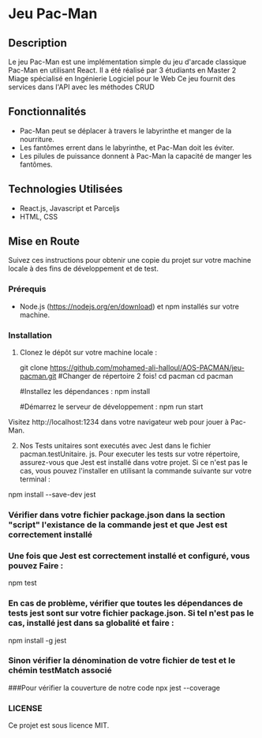 # Jeu Pac-Man

## Description
Le jeu Pac-Man est une implémentation simple du jeu d'arcade classique Pac-Man en utilisant React.
Il a été réalisé par 3 étudiants en Master 2 Miage spécialisé en Ingénierie Logiciel pour le Web
Ce jeu fournit des services dans l'API avec les méthodes CRUD


## Fonctionnalités
- Pac-Man peut se déplacer à travers le labyrinthe et manger de la nourriture.
- Les fantômes errent dans le labyrinthe, et Pac-Man doit les éviter.
- Les pilules de puissance donnent à Pac-Man la capacité de manger les fantômes.

## Technologies Utilisées
- React.js, Javascript et Parceljs
- HTML, CSS

## Mise en Route
Suivez ces instructions pour obtenir une copie du projet sur votre machine locale à des fins de développement et de test.

### Prérequis
- Node.js (https://nodejs.org/en/download) et npm installés sur votre machine.

### Installation
1. Clonez le dépôt sur votre machine locale :
   
   git clone https://github.com/mohamed-ali-halloul/AOS-PACMAN/jeu-pacman.git
   #Changer de répertoire 2 fois!
   cd pacman
   cd pacman
   
   #Installez les dépendances :
   npm install
   
   #Démarrez le serveur de développement :
   npm run start
   
  Visitez http://localhost:1234 dans votre navigateur web pour jouer à Pac-Man.

2. Nos Tests unitaires sont executés avec Jest dans le fichier pacman.testUnitaire. js.  Pour executer les tests sur votre répertoire, assurez-vous que Jest est installé dans votre projet.  Si ce n'est pas le cas, vous pouvez l'installer en utilisant la commande suivante sur votre terminal :
  
  npm install --save-dev jest
  
  ### Vérifier dans votre fichier package.json dans la section "script" l'existance de la commande jest et que Jest est correctement installé 

  ### Une fois que Jest est correctement installé et configuré, vous pouvez Faire :
   npm test

  ### En cas de problème, vérifier que toutes les dépendances de tests jest sont sur votre fichier package.json.  Si tel n'est pas le cas, installé jest dans sa globalité et faire :
   npm install -g jest
  ### Sinon vérifier la dénomination de votre fichier de test et le chémin testMatch associé

###Pour vérifier la couverture de notre code 
   npx jest --coverage


  ### LICENSE
Ce projet est sous licence MIT.


